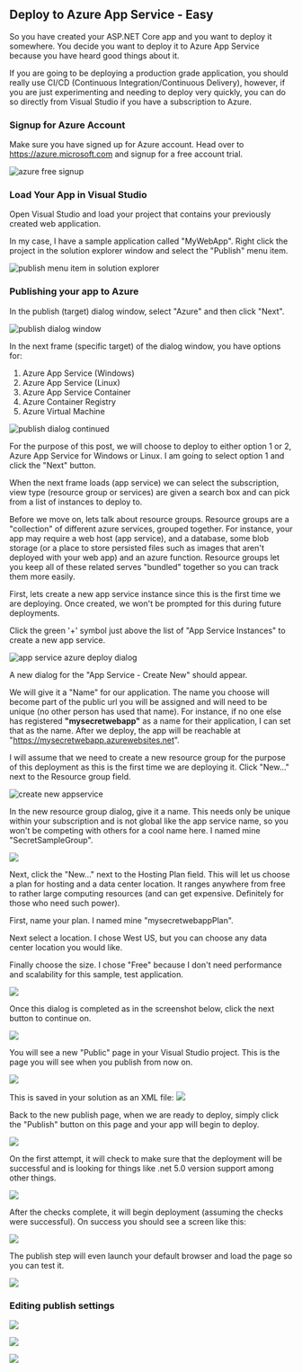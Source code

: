 ## Deploy to Azure App Service - Easy
So you have created your ASP.NET Core app and you want to deploy it somewhere. You decide you want to deploy it to Azure App Service because you have heard good things about it. 

If you are going to be deploying a production grade application, you should really use CI/CD (Continuous Integration/Continuous Delivery), however, if you are just experimenting and needing to deploy very quickly, you can do so directly from Visual Studio if you have a subscription to Azure.

### Signup for Azure Account
Make sure you have signed up for Azure account. Head over to https://azure.microsoft.com and signup for a free account trial.

![azure free signup](images/azure-ezdeploy/1-azure-free-signup.jpg#screenshot)

### Load Your App in Visual Studio
Open Visual Studio and load your project that contains your previously created web application.

In my case, I have a sample application called "MyWebApp". Right click the project in the solution explorer window and select the "Publish" menu item.

![publish menu item in solution explorer](images/azure-ezdeploy/2-publish-menu.jpg#screenshot)


### Publishing your app to Azure
In the publish (target) dialog window, select "Azure" and then click "Next".

![publish dialog window](images/azure-ezdeploy/3-publish-dialog.jpg)

In the next frame  (specific target) of the dialog window, you have options for:
1) Azure App Service (Windows)
2) Azure App Service (Linux)
3) Azure App Service Container
4) Azure Container Registry
5) Azure Virtual Machine

![publish dialog continued](images/azure-ezdeploy/4-publish-dialog2.jpg)

For the purpose of this post, we will choose to deploy to either option 1 or 2, Azure App Service for Windows or Linux. I am going to select option 1 and click the "Next" button.

When the next frame loads (app service) we can select the subscription, view type (resource group or services) are given a search box and can pick from a list of instances to deploy to.

Before we move on, lets talk about resource groups. Resource groups are a "collection" of different azure services, grouped together. For instance, your app may require a web host (app service), and a database, some blob storage (or a place to store persisted files such as images that aren't deployed with your web app) and an azure function. Resource groups let you keep all of these related serves "bundled" together so you can track them more easily.

First, lets create a new app service instance since this is the first time we are deploying. Once created, we won't be prompted for this during future deployments.

Click the green '+' symbol just above the list of "App Service Instances" to create a new app service.

![app service azure deploy dialog](images/azure-ezdeploy/5-app-service-dialog.jpg)

A new dialog for the "App Service - Create New" should appear.

We will give it a "Name" for our application. The name you choose will become part of the public url you will be assigned and will need to be unique (no other person has used that name). For instance, if no one else has registered **"mysecretwebapp"** as a name for their application, I can set that as the name. After we deploy, the app will be reachable at "https://mysecretwebapp.azurewebsites.net".

I will assume that we need to create a new resource group for the purpose of this deployment as this is the first time we are deploying it. Click "New..." next to the Resource group field.

![create new appservice](images/azure-ezdeploy/6-create-new-appservice.jpg)

In the new resource group dialog, give it a name. This needs only be unique within your subscription and is not global like the app service name, so you won't be competing with others for a cool name here. I named mine "SecretSampleGroup".

![](images/azure-ezdeploy/7-new-resource-group.jpg)

Next, click the "New..." next to the Hosting Plan field. This will let us choose a plan for hosting and a data center location. It ranges anywhere from free to rather large computing resources (and can get expensive. Definitely for those who need such power). 

First, name your plan. I named mine "mysecretwebappPlan".

Next select a location. I chose West US, but you can choose any data center location you would like.

Finally choose the size. I chose "Free" because I don't need performance and scalability for this sample, test application.

![](images/azure-ezdeploy/8-new-hosting-plan.jpg)

Once this dialog is completed as in the screenshot below, click the next button to continue on.

![](images\azure-ezdeploy\9-publish-new-webapp.jpg)

You will see a new "Public" page in your Visual Studio project. This is the page you will see when you publish from now on. 

![](images\azure-ezdeploy\10-publish-dialog.jpg)

This is saved in your solution as an XML file:
![](images\azure-ezdeploy\11-webdeploy-xml.jpg)

Back to the new publish page, when we are ready to deploy, simply click the "Publish" button on this page and your app will begin to deploy.

![](images\azure-ezdeploy\10-publish-dialog.jpg)

On the first attempt, it will check to make sure that the deployment will be successful and is looking for things like .net 5.0 version support among other things.

![](images\azure-ezdeploy\12-publishing-checks.jpg)

After the checks complete, it will begin deployment (assuming the checks were successful). On success you should see a screen like this:

![](images\azure-ezdeploy\13-publish-suceeded.jpg)

The publish step will even launch your default browser and load the page so you can test it.

![](images\azure-ezdeploy\14-app-running.jpg)

### Editing publish settings

![](images\azure-ezdeploy\15-show-all-settings.jpg)

![](images\azure-ezdeploy\16-connection.jpg)

![](images/azure-ezdeploy/17-settings.jpg)